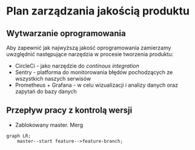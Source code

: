 # Plan zarządzania jakością produktu


## Wytwarzanie oprogramowania

Aby zapewnić jak najwyższą jakość oprogramowania zamierzamy uwzględnić następujące narzędzia w procesie tworzenia produktu:

* CircleCi - jako narzędzie do *continous integration*
* Sentry - platforma do monitorowania błędów pochodzących ze wszystkich naszych serwisów
* Prometheus + Grafana - w celu wizualizacji i analizy danych oraz zapytań do bazy danych

## Przepływ pracy z kontrolą wersji

* Zablokowany master. Merg

```mermaid
graph LR;
	master--start feature-->feature-branch;
	
```
<!--stackedit_data:
eyJoaXN0b3J5IjpbLTE0Mzc4ODkyOTldfQ==
-->